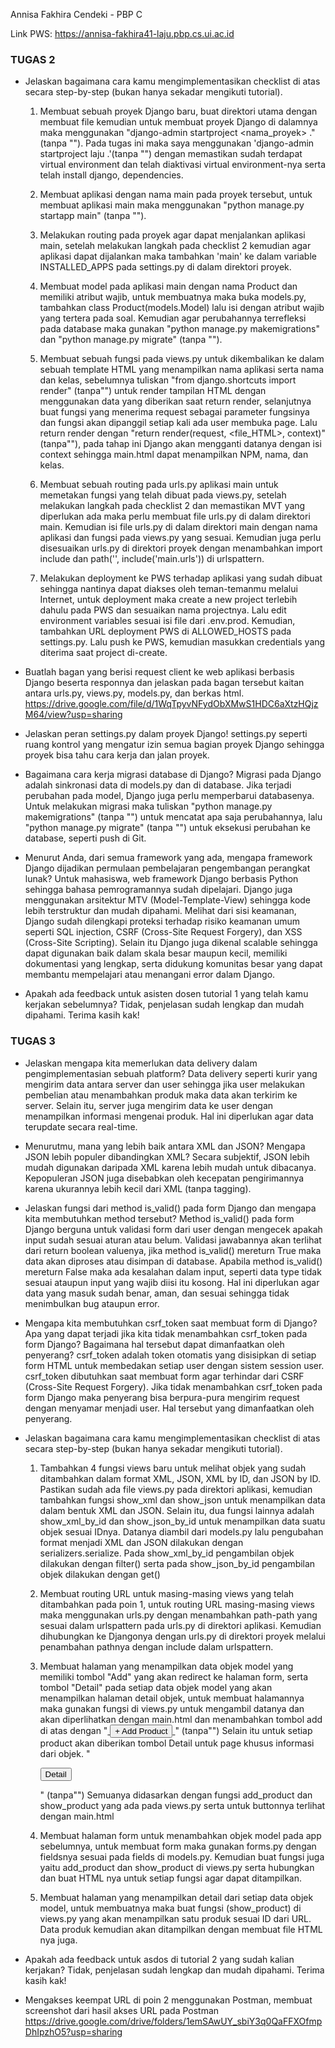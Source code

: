 Annisa Fakhira Cendeki - PBP C

Link PWS: https://annisa-fakhira41-laju.pbp.cs.ui.ac.id
### TUGAS 2

- Jelaskan bagaimana cara kamu mengimplementasikan checklist di atas secara step-by-step (bukan hanya sekadar mengikuti tutorial).
    1. Membuat sebuah proyek Django baru, buat direktori utama dengan membuat file kemudian untuk membuat proyek Django di dalamnya maka menggunakan "django-admin startproject <nama_proyek> ." (tanpa ""). Pada tugas ini maka saya menggunakan 'django-admin startproject laju .'(tanpa "") dengan memastikan sudah terdapat virtual environment dan telah diaktivasi virtual environment-nya serta telah install django, dependencies.

    2. Membuat aplikasi dengan nama main pada proyek tersebut, untuk membuat aplikasi main maka menggunakan "python manage.py startapp main" (tanpa "").

    3.  Melakukan routing pada proyek agar dapat menjalankan aplikasi main, setelah melakukan langkah pada checklist 2 kemudian agar aplikasi dapat dijalankan maka tambahkan 'main' ke dalam variable INSTALLED_APPS pada settings.py di dalam direktori proyek.

    4. Membuat model pada aplikasi main dengan nama Product dan memiliki atribut wajib, untuk membuatnya maka buka models.py, tambahkan class Product(models.Model) lalu isi dengan atribut wajib yang tertera pada soal. Kemudian agar perubahannya terrefleksi pada database maka gunakan "python manage.py makemigrations" dan "python manage.py migrate" (tanpa "").

    5. Membuat sebuah fungsi pada views.py untuk dikembalikan ke dalam sebuah template HTML yang menampilkan nama aplikasi serta nama dan kelas, sebelumnya tuliskan "from django.shortcuts import render" (tanpa"") untuk render tampilan HTML dengan menggunakan data yang diberikan saat return render, selanjutnya buat fungsi yang menerima request sebagai parameter fungsinya dan fungsi akan dipanggil setiap kali ada user membuka page. Lalu return render dengan "return render(request, <file_HTML>, context)" (tanpa""), pada tahap ini Django akan mengganti datanya dengan isi context sehingga main.html dapat menampilkan NPM, nama, dan kelas.

    6. Membuat sebuah routing pada urls.py aplikasi main untuk memetakan fungsi yang telah dibuat pada views.py, setelah melakukan langkah pada checklist 2 dan memastikan MVT yang diperlukan ada maka perlu membuat file urls.py di dalam direktori main. Kemudian isi file urls.py di dalam direktori main dengan nama aplikasi dan fungsi pada views.py yang sesuai. Kemudian juga perlu disesuaikan urls.py di direktori proyek dengan menambahkan import include dan path('', include('main.urls')) di urlspattern.
    
    7. Melakukan deployment ke PWS terhadap aplikasi yang sudah dibuat sehingga nantinya dapat diakses oleh teman-temanmu melalui Internet, untuk deployment maka create a new project terlebih dahulu pada PWS dan sesuaikan nama projectnya. Lalu edit environment variables sesuai isi file dari .env.prod. Kemudian, tambahkan URL deployment PWS di ALLOWED_HOSTS pada settings.py. Lalu push ke PWS, kemudian masukkan credentials yang diterima saat project di-create.

- Buatlah bagan yang berisi request client ke web aplikasi berbasis Django beserta responnya dan jelaskan pada bagan tersebut kaitan antara urls.py, views.py, models.py, dan berkas html.
    https://drive.google.com/file/d/1WqTpyvNFydObXMwS1HDC6aXtzHQjzM64/view?usp=sharing

- Jelaskan peran settings.py dalam proyek Django!
    settings.py seperti ruang kontrol yang mengatur izin semua bagian proyek Django sehingga proyek bisa tahu cara kerja dan jalan proyek. 

- Bagaimana cara kerja migrasi database di Django?
    Migrasi pada Django adalah sinkronasi data di models.py dan di database. Jika terjadi perubahan pada model, Django juga perlu memperbarui databasenya. Untuk melakukan migrasi maka tuliskan "python manage.py makemigrations" (tanpa "") untuk mencatat apa saja perubahannya, lalu "python manage.py migrate" (tanpa "") untuk eksekusi perubahan ke database, seperti push di Git.

- Menurut Anda, dari semua framework yang ada, mengapa framework Django dijadikan permulaan pembelajaran pengembangan perangkat lunak?
    Untuk mahasiswa, web framework Django berbasis Python sehingga bahasa pemrogramannya sudah dipelajari. Django juga menggunakan arsitektur MTV (Model-Template-View) sehingga kode lebih terstruktur dan mudah dipahami. Melihat dari sisi keamanan, Django sudah dilengkapi proteksi terhadap risiko keamanan umum seperti SQL injection, CSRF (Cross-Site Request Forgery), dan XSS (Cross-Site Scripting). Selain itu Django juga dikenal scalable sehingga dapat digunakan baik dalam skala besar maupun kecil, memiliki dokumentasi yang lengkap, serta didukung komunitas besar yang dapat membantu mempelajari atau menangani error dalam Django.

- Apakah ada feedback untuk asisten dosen tutorial 1 yang telah kamu kerjakan sebelumnya?
    Tidak, penjelasan sudah lengkap dan mudah dipahami. Terima kasih kak!

### TUGAS 3
- Jelaskan mengapa kita memerlukan data delivery dalam pengimplementasian sebuah platform?
    Data delivery seperti kurir yang mengirim data antara server dan user sehingga jika user melakukan pembelian atau menambahkan produk maka data akan terkirim ke server. Selain itu, server juga mengirim data ke user dengan menampilkan informasi mengenai produk. Hal ini diperlukan agar data terupdate secara real-time.

- Menurutmu, mana yang lebih baik antara XML dan JSON? Mengapa JSON lebih populer dibandingkan XML?
    Secara subjektif, JSON lebih mudah digunakan daripada XML karena lebih mudah untuk dibacanya. Kepopuleran JSON juga disebabkan oleh kecepatan pengirimannya karena ukurannya lebih kecil dari XML (tanpa tagging).

- Jelaskan fungsi dari method is_valid() pada form Django dan mengapa kita membutuhkan method tersebut?
    Method is_valid() pada form Django berguna untuk validasi form dari user dengan mengecek apakah input sudah sesuai aturan atau belum. Validasi jawabannya akan terlihat dari return boolean valuenya, jika method is_valid() mereturn True maka data akan diproses atau disimpan di database. Apabila method is_valid() mereturn False maka ada kesalahan dalam input, seperti data type tidak sesuai ataupun input yang wajib diisi itu kosong. Hal ini diperlukan agar data yang masuk sudah benar, aman, dan sesuai sehingga tidak menimbulkan bug ataupun error.

- Mengapa kita membutuhkan csrf_token saat membuat form di Django? Apa yang dapat terjadi jika kita tidak menambahkan csrf_token pada form Django? Bagaimana hal tersebut dapat dimanfaatkan oleh penyerang?
    csrf_token adalah token otomatis yang disisipkan di setiap form HTML untuk membedakan setiap user dengan sistem session user. csrf_token dibutuhkan saat membuat form agar terhindar dari CSRF (Cross-Site Request Forgery). Jika tidak menambahkan csrf_token pada form Django maka penyerang bisa berpura-pura mengirim request dengan menyamar menjadi user. Hal tersebut yang dimanfaatkan oleh penyerang.

- Jelaskan bagaimana cara kamu mengimplementasikan checklist di atas secara step-by-step (bukan hanya sekadar mengikuti tutorial).
    1. Tambahkan 4 fungsi views baru untuk melihat objek yang sudah ditambahkan dalam format XML, JSON, XML by ID, dan JSON by ID. Pastikan sudah ada file views.py pada direktori aplikasi, kemudian tambahkan fungsi show_xml dan show_json untuk menampilkan data dalam bentuk XML dan JSON. Selain itu, dua fungsi lainnya adalah show_xml_by_id dan show_json_by_id untuk menampilkan data suatu objek sesuai IDnya. Datanya diambil dari models.py lalu pengubahan format menjadi XML dan JSON dilakukan dengan serializers.serialize. Pada show_xml_by_id pengambilan objek dilakukan dengan filter() serta pada show_json_by_id pengambilan objek dilakukan dengan get()

    2. Membuat routing URL untuk masing-masing views yang telah ditambahkan pada poin 1, untuk routing URL masing-masing views maka menggunakan urls.py dengan menambahkan path-path yang sesuai dalam urlspattern pada urls.py di direktori aplikasi. Kemudian dihubungkan ke Djangonya dengan urls.py di direktori proyek melalui penambahan pathnya dengan include dalam urlspattern.

    3. Membuat halaman yang menampilkan data objek model yang memiliki tombol "Add" yang akan redirect ke halaman form, serta tombol "Detail" pada setiap data objek model yang akan menampilkan halaman detail objek, untuk membuat halamannya maka gunakan fungsi di views.py untuk mengambil datanya dan akan diperlihatkan dengan main.html dan menambahkan tombol add di atas dengan 
    "<a href="{% url 'main:add_product' %}">
        <button>+ Add Product</button>
    </a>" (tanpa"")
    Selain itu untuk setiap product akan diberikan tombol Detail untuk page khusus informasi dari objek.
    "<p><a href="{% url 'main:show_product' product.id %}"><button>Detail</button></a></p>" (tanpa"")
    Semuanya didasarkan dengan fungsi add_product dan show_product yang ada pada views.py serta untuk buttonnya terlihat dengan main.html
    
    4. Membuat halaman form untuk menambahkan objek model pada app sebelumnya, untuk membuat form maka gunakan forms.py dengan fieldsnya sesuai pada fields di models.py. Kemudian buat fungsi juga yaitu add_product dan show_product di views.py serta hubungkan dan buat HTML nya untuk setiap fungsi agar dapat ditampilkan.
    
    5. Membuat halaman yang menampilkan detail dari setiap data objek model, untuk membuatnya maka buat fungsi (show_product) di views.py yang akan menampilkan satu produk sesuai ID dari URL. Data produk kemudian akan ditampilkan dengan membuat file HTML nya juga.

- Apakah ada feedback untuk asdos di tutorial 2 yang sudah kalian kerjakan?
    Tidak, penjelasan sudah lengkap dan mudah dipahami. Terima kasih kak!

- Mengakses keempat URL di poin 2 menggunakan Postman, membuat screenshot dari hasil akses URL pada Postman
    https://drive.google.com/drive/folders/1emSAwUY_sbiY3q0QaFFXOfmpDhIpzhO5?usp=sharing